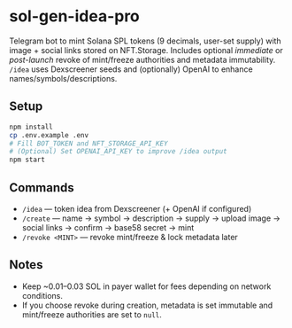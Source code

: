 # sol-gen-idea-pro

Telegram bot to mint Solana SPL tokens (9 decimals, user-set supply) with image + social links stored on NFT.Storage. 
Includes optional *immediate* or *post-launch* revoke of mint/freeze authorities and metadata immutability. 
`/idea` uses Dexscreener seeds and (optionally) OpenAI to enhance names/symbols/descriptions.

## Setup
```bash
npm install
cp .env.example .env
# Fill BOT_TOKEN and NFT_STORAGE_API_KEY
# (Optional) Set OPENAI_API_KEY to improve /idea output
npm start
```

## Commands
- `/idea` — token idea from Dexscreener (+ OpenAI if configured)
- `/create` — name → symbol → description → supply → upload image → social links → confirm → base58 secret → mint
- `/revoke <MINT>` — revoke mint/freeze & lock metadata later

## Notes
- Keep ~0.01–0.03 SOL in payer wallet for fees depending on network conditions.
- If you choose revoke during creation, metadata is set immutable and mint/freeze authorities are set to `null`.
